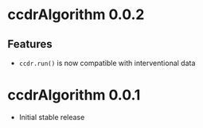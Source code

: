 # ccdrAlgorithm 0.0.2

## Features

* `ccdr.run()` is now compatible with interventional data

# ccdrAlgorithm 0.0.1

* Initial stable release

